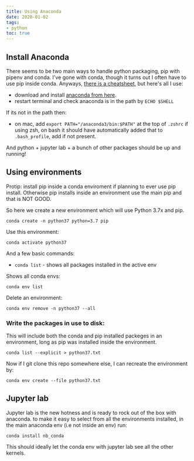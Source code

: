 ```yaml
---
title: Using Anaconda
date: 2020-01-02
tags:
- python
toc: true
---
```


## Install Anaconda

There seems to be two main ways to handle python packaging, pip with pipenv and conda. I've gone with conda, though it turns out I often have to use pip inside conda. Anyways, [there is a cheatsheet](https://conda.io/docs/_downloads/conda-cheatsheet.pdf), but here's all I use:

- download and install [anaconda from here](https://www.anaconda.com/download).
- restart terminal and check anaconda is in the path by `ECHO $SHELL`

If its not in the path then:

- on mac, add `export PATH="/anaconda3/bin:$PATH"` at the top of `.zshrc` if using zsh, on bash it should have automatically added that to `.bash_profile`, add if not present.

And python + jupyter lab + a bunch of other packages should be up and running!

## Using environments

Protip: install pip inside a conda enviroment if planning to ever use pip install. Otherwise pip installs inside an environment use the main pip and that is NOT GOOD. 

So here we create a new environment which will use Python 3.7x and pip.

`conda create -n python37 python=3.7 pip`

Use this environment:

`conda activate python37`

And a few basic commands:

- `conda list` - shows all packages installed in the active env

Shows all conda envs:

`conda env list`

Delete an environment:

`conda env remove -n python37 --all`

### Write the packages in use to disk:

This will include both the conda and pip installed packeges in an environment, long as pip was installed inside the environment.

`conda list --explicit > python37.txt`

Now if I git clone this repo somewhere else, I can recreate the environment by:

`conda env create --file python37.txt`

## Jupyter lab

Jupyter lab is the new hotness and is ready to rock out of the box with anaconda. to make it easy to select from all the environments installed, in the main anaconda env (i.e not inside an env) run:

`conda install nb_conda`

This should ideally let the conda env with jupyter lab see all the other kernels. 
